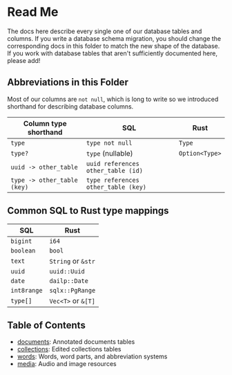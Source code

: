 # Read Me

The docs here describe every single one of our database tables and columns.
If you write a database schema migration, you should change the corresponding docs in this folder to match the new shape of the database.
If you work with database tables that aren't sufficiently documented here, please add!

## Abbreviations in this Folder

Most of our columns are `not null`, which is long to write so we introduced shorthand for describing database columns.

| Column type shorthand       | SQL                                 | Rust           |
| --------------------------- | ----------------------------------- | -------------- |
| `type`                      | `type not null`                     | `Type`         |
| `type?`                     | `type` (nullable)                   | `Option<Type>` |
| `uuid -> other_table`       | `uuid references other_table (id)`  |                |
| `type -> other_table (key)` | `type references other_table (key)` |                |

## Common SQL to Rust type mappings

| SQL         | Rust               |
| ----------- | ------------------ |
| `bigint`    | `i64`              |
| `boolean`   | `bool`             |
| `text`      | `String` or `&str` |
| `uuid`      | `uuid::Uuid`       |
| `date`      | `dailp::Date`      |
| `int8range` | `sqlx::PgRange`    |
| `type[]`    | `Vec<T>` or `&[T]` |

## Table of Contents

- [documents](./documents.md): Annotated documents tables
- [collections](./collections.md): Edited collections tables
- [words](./words.md): Words, word parts, and abbreviation systems
- [media](./media.md): Audio and image resources

